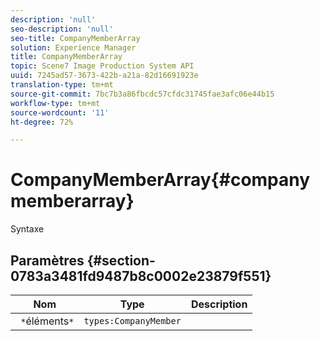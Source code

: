 ```yaml
---
description: 'null'
seo-description: 'null'
seo-title: CompanyMemberArray
solution: Experience Manager
title: CompanyMemberArray
topic: Scene7 Image Production System API
uuid: 7245ad57-3673-422b-a21a-82d16691923e
translation-type: tm+mt
source-git-commit: 7bc7b3a86fbcdc57cfdc31745fae3afc06e44b15
workflow-type: tm+mt
source-wordcount: '11'
ht-degree: 72%

---
```



# CompanyMemberArray{#companymemberarray}

Syntaxe

## Paramètres {#section-0783a3481fd9487b8c0002e23879f551}

| Nom | Type | Description |
|---|---|---|
| ` *`éléments`*` | `types:CompanyMember` |  |


